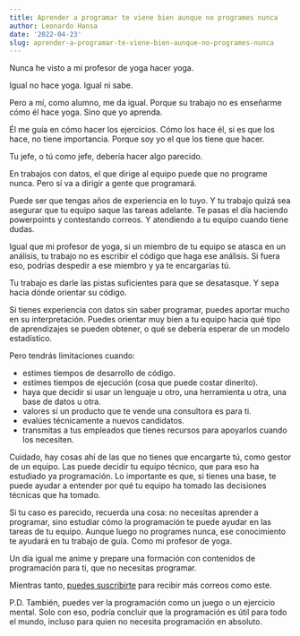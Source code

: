 ```yaml
---
title: Aprender a programar te viene bien aunque no programes nunca
author: Leonardo Hansa
date: '2022-04-23'
slug: aprender-a-programar-te-viene-bien-aunque-no-programes-nunca
---
```


Nunca he visto a mi profesor de yoga hacer yoga. 

Igual no hace yoga. Igual ni sabe. 

Pero a mí, como alumno, me da igual. Porque su trabajo no es enseñarme cómo él hace yoga. Sino que yo aprenda. 

Él me guía en cómo hacer los ejercicios. Cómo los hace él, si es que los hace, no tiene importancia. Porque soy yo el que los tiene que hacer. 

Tu jefe, o tú como jefe, debería hacer algo parecido. 


En trabajos con datos, el que dirige al equipo puede que no programe nunca. Pero sí va a dirigir a gente que programará. 

Puede ser que tengas años de experiencia en lo tuyo. Y tu trabajo quizá sea asegurar que tu equipo saque las tareas adelante. Te pasas el día haciendo powerpoints y contestando correos. Y atendiendo a tu equipo cuando tiene dudas. 

Igual que mi profesor de yoga, si un miembro de tu equipo se atasca en un análisis, tu trabajo no es escribir el código que haga ese análisis. Si fuera eso, podrías despedir a ese miembro y ya te encargarías tú. 

Tu trabajo es darle las pistas suficientes para que se desatasque. Y sepa hacia dónde orientar su código. 


Si tienes experiencia con datos sin saber programar, puedes aportar mucho en su interpretación. Puedes orientar muy bien a tu equipo hacia qué tipo de aprendizajes se pueden obtener, o qué se debería esperar de un modelo estadístico. 

Pero tendrás limitaciones cuando:

- estimes tiempos de desarrollo de código.
- estimes tiempos de ejecución (cosa que puede costar dinerito).
- haya que decidir si usar un lenguaje u otro, una herramienta u otra, una base de datos u otra.
- valores si un producto que te vende una consultora es para ti.
- evalúes técnicamente a nuevos candidatos.
- transmitas a tus empleados que tienes recursos para apoyarlos cuando los necesiten.

Cuidado, hay cosas ahí de las que no tienes que encargarte tú, como gestor de un equipo. Las puede decidir tu equipo técnico, que para eso ha estudiado ya programación. Lo importante es que, si tienes una base, te puede ayudar a entender por qué tu equipo ha tomado las decisiones técnicas que ha tomado.


Si tu caso es parecido, recuerda una cosa: no necesitas aprender a programar, sino estudiar cómo la programación te puede ayudar en las tareas de tu equipo. Aunque luego no programes nunca, ese conocimiento te ayudará en tu trabajo de guía. Como mi profesor de yoga.

Un día igual me anime y prepare una formación con contenidos de programación para ti, que no necesitas programar.

Mientras tanto, [puedes suscribirte](https://leonardohansa.com/) para recibir más correos como este.


P.D. También, puedes ver la programación como un juego o un ejercicio mental. Solo con eso, podría concluir que la programación es útil para todo el mundo, incluso para quien no necesita programación en absoluto.



